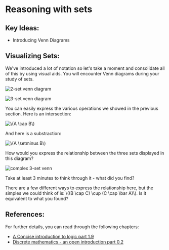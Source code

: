 # Reasoning with sets

## Key Ideas:
- Introducing Venn Diagrams

## Visualizing Sets:
We've introduced a lot of notation so let's take a moment and consolidate all of this by using visual aids. You will encounter Venn diagrams during your study of sets. 

![2-set venn diagram](/images/two-set-venn-empty.svg)

![3-set venn diagram](/images/three-set-empty.svg)

You can easily express the various operations we showed in the previous section. Here is an intersection:

![\\(A \cap B\\)](/images/two-set-cap.svg)

And here is a substraction:

![\\(A \setminus B\\)](/images/two-set-a-minus-b.svg)

How would you express the relationship between the three sets displayed in this diagram?

![complex 3-set venn](/images/three-set-complicated.svg)

Take at least 3 minutes to think through it - what did you find?

There are a few different ways to express the relationship here, but the simples we could think of is: \\((B \cap C) \cup (C \cap \bar A)\\). Is it equivalent to what you found?

## References:
For further details, you can read through the following chapters:
- [A Concise introduction to logic part 1.9](https://open.umn.edu/opentextbooks/textbooks/452)
- [Discrete mathematics - an open introduction part 0.2](http://discrete.openmathbooks.org/dmoi3/sec_propositional.html)
